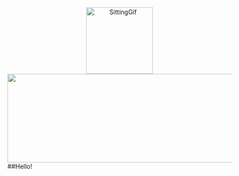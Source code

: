 <div align="Center">
    <img height="150" width="150" src="https://d9jhi50qo719s.cloudfront.net/7ap/samples/iir_800.gif?230809025525%22" alt="SittingGif" >
    <img src="https://images.cooltext.com/5709356.png" height="200px" width="600px">
</div>
##Hello!
